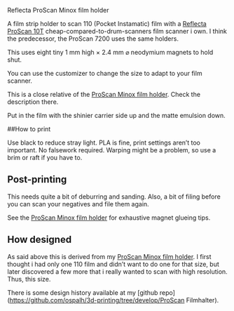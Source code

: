 Reflecta ProScan Minox film holder

A film strip holder to scan 110 (Pocket Instamatic) film with a [Reflecta ProScan 10T](https://reflecta.de/en/products/detail/~id.734~nm.69/reflecta-ProScan-10T.html) cheap-compared-to-drum-scanners film scanner i own. I think the predecessor, the ProScan 7200 uses the same holders.

This uses eight tiny 1 mm high × 2.4 mm ⌀ neodymium magnets to hold shut.

You can use the customizer to change the size to adapt to your film scanner.

This is a close relative of the [ProScan Minox film holder](). Check the description there.

Put in the film with the shinier carrier side up and the matte emulsion down.

##How to print

Use black to reduce stray light. PLA is fine, print settings aren’t too important. No falsework required. Warping might be a problem, so use a brim or raft if you have to.


## Post-printing

This needs quite a bit of deburring and sanding. Also, a bit of filing before you can scan your negatives and file them again.

See the [ProScan Minox film holder]() for exhaustive magnet glueing tips.

## How designed

As said above this is derived from my [ProScan Minox film holder](). I first thought i had only one 110 film and didn’t want to do one for that size, but later discovered a few more that i really wanted to scan with high resolution. Thus, this size.

There is some design history available at my [github repo](https://github.com/ospalh/3d-printing/tree/develop/ProScan Filmhalter).
